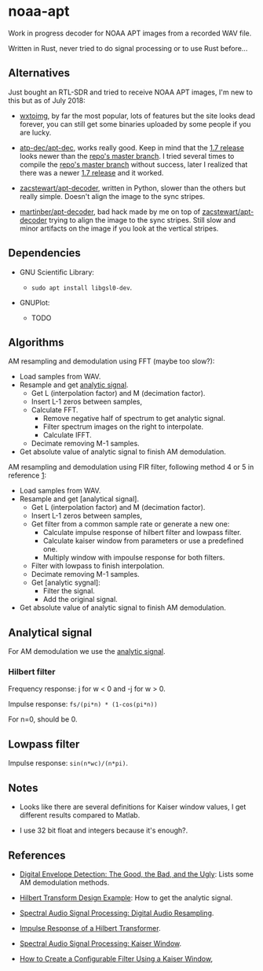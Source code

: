 # noaa-apt

Work in progress decoder for NOAA APT images from a recorded WAV file.

Written in Rust, never tried to do signal processing or to use Rust before...

## Alternatives

Just bought an RTL-SDR and tried to receive NOAA APT images, I'm new to this but
as of July 2018:

- [wxtoimg], by far the most popular, lots of features but the site looks dead
  forever, you can still get some binaries uploaded by some people if you are
  lucky.

- [atp-dec/apt-dec], works really good. Keep in mind that the [1.7 release]
  looks newer than the [repo's master branch]. I tried several times to compile
  the [repo's master branch] without success, later I realized that there was a
  newer [1.7 release] and it worked.

- [zacstewart/apt-decoder], written in Python, slower than the others but really
  simple. Doesn't align the image to the sync stripes.

- [martinber/apt-decoder], bad hack made by me on top of
  [zacstewart/apt-decoder] trying to align the image to the sync stripes. Still
  slow and minor artifacts on the image if you look at the vertical stripes.

[wxtoimg]: http://wxtoimg.com/
[atp-dec/apt-dec]: https://github.com/csete/aptdec
[1.7 release]: https://github.com/csete/aptdec/releases
[repo's master branch]: https://github.com/csete/aptdec
[zacstewart/apt-decoder]: https://github.com/zacstewart/apt-decoder
[martinber/apt-decoder]: https://github.com/martinber/apt-decoder

## Dependencies

- GNU Scientific Library:

  - `sudo apt install libgsl0-dev`.

- GNUPlot:

  - TODO


## Algorithms

AM resampling and demodulation using FFT (maybe too slow?):

- Load samples from WAV.
- Resample and get [analytic signal].
  - Get L (interpolation factor) and M (decimation factor).
  - Insert L-1 zeros between samples,
  - Calculate FFT.
    - Remove negative half of spectrum to get analytic signal.
    - Filter spectrum images on the right to interpolate.
    - Calculate IFFT.
  - Decimate removing M-1 samples.
- Get absolute value of analytic signal to finish AM demodulation.

AM resampling and demodulation using FIR filter, following method 4 or 5 in
reference [1]:

- Load samples from WAV.
- Resample and get [analytical signal].
  - Get L (interpolation factor) and M (decimation factor).
  - Insert L-1 zeros between samples,
  - Get filter from a common sample rate or generate a new one:
    - Calculate impulse response of hilbert filter and lowpass filter.
    - Calculate kaiser window from parameters or use a predefined one.
    - Multiply window with impoulse response for both filters.
  - Filter with lowpass to finish interpolation.
  - Decimate removing M-1 samples.
  - Get [analytic sygnal]:
    - Filter the signal.
    - Add the original signal.
- Get absolute value of analytic signal to finish AM demodulation.


## Analytical signal

For AM demodulation we use the [analytic signal].

### Hilbert filter

Frequency response: j for w < 0 and -j for w > 0.

Impulse response: `fs/(pi*n) * (1-cos(pi*n))`

For n=0, should be 0.

## Lowpass filter

Impulse response: `sin(n*wc)/(n*pi)`.

## Notes

- Looks like there are several definitions for Kaiser window values, I get
  different results compared to Matlab.

- I use 32 bit float and integers because it's enough?.

## References

- [Digital Envelope Detection: The Good, the Bad, and the Ugly][1]: Lists some
  AM demodulation methods.

- [Hilbert Transform Design Example][2]: How to get the analytic signal.

- [Spectral Audio Signal Processing: Digital Audio Resampling][3].

- [Impulse Response of a Hilbert Transformer][4].

- [Spectral Audio Signal Processing: Kaiser Window][5].

- [How to Create a Configurable Filter Using a Kaiser Window][6],

[1]: https://www.dsprelated.com/showarticle/938.php
[2]: https://www.dsprelated.com/freebooks/sasp/Hilbert_Transform_Design_Example.html
[3]: https://ccrma.stanford.edu/~jos/resample/
[4]: https://flylib.com/books/en/2.729.1/impulse_response_of_a_hilbert_transformer.html
[5]: https://ccrma.stanford.edu/~jos/sasp/Kaiser_Window.html
[6]: https://tomroelandts.com/articles/how-to-create-a-configurable-filter-using-a-kaiser-window

[analytic signal]: https://en.wikipedia.org/wiki/Analytic_signal
